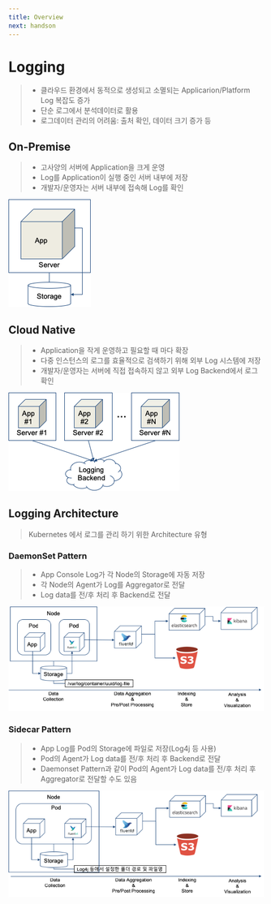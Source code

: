 ```yaml
---
title: Overview
next: handson
---
```


# Logging
> * 클라우드 환경에서 동적으로 생성되고 소멸되는 Applicarion/Platform Log 복잡도 증가
> * 단순 로그에서 분석데이터로 활용
> * 로그데이터 관리의 어려움: 출처 확인, 데이터 크기 증가 등

## On-Premise
> * 고사양의 서버에 Application을 크게 운영
> * Log를 Application이 실행 중인 서버 내부에 저장
> * 개발자/운영자는 서버 내부에 접속해 Log를 확인 

![](./img/2019-01-26-21-20-01.png)

## Cloud Native
> * Application을 작게 운영하고 필요할 때 마다 확장
> * 다중 인스턴스의 로그를 효율적으로 검색하기 위해 외부 Log 시스템에 저장
> * 개발자/운영자는 서버에 직접 접속하지 않고 외부 Log Backend에서 로그 확인

![](./img/2019-01-26-21-20-18.png)

## Logging Architecture
> Kubernetes 에서 로그를 관리 하기 위한 Architecture 유형

### DaemonSet Pattern
> * App Console Log가 각 Node의 Storage에 자동 저장
> * 각 Node의 Agent가 Log를 Aggregator로 전달
> * Log data를 전/후 처리 후 Backend로 전달

![](./img/2019-01-26-21-25-20.png)

### Sidecar Pattern
> * App Log를 Pod의 Storage에 파일로 저장(Log4j 등 사용)
> * Pod의 Agent가 Log data를 전/후 처리 후 Backend로 전달
> * Daemonset Pattern과 같이 Pod의 Agent가 Log data를 전/후 처리 후 Aggregator로 전달할 수도 있음

![](./img/2019-01-26-21-25-34.png)